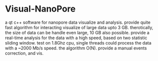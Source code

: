 # Visual-NanoPore
a qt c++ software for nanopore data visualize and analysis. 
provide quite fast algorithm for interacting visualize of large data upto 3 GB. therotically, the size of data can be handle even large, 10 GB also possible. 
provide a real-time analysis for the data with a high speed, based on two statistic sliding window. test on 1.8Ghz cpu, single threads could process the data with a ~2000 Mb/s speed. the algorithm O(N).
provide a manual events correction, and vis.

